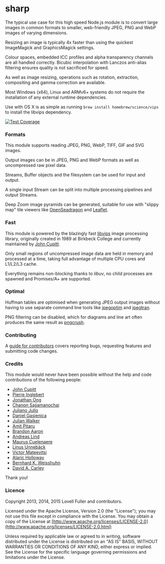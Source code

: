 # sharp

The typical use case for this high speed Node.js module
is to convert large images in common formats to
smaller, web-friendly JPEG, PNG and WebP images of varying dimensions.

Resizing an image is typically 4x faster than using the
quickest ImageMagick and GraphicsMagick settings.

Colour spaces, embedded ICC profiles and alpha transparency channels are all handled correctly.
Bicubic interpolation with Lanczos anti-alias filtering ensures quality is not sacrificed for speed.

As well as image resizing, operations such as
rotation, extraction, compositing and gamma correction are available.

Most Windows (x64), Linux and ARMv6+ systems do not require
the installation of any external runtime dependencies.

Use with OS X is as simple as running `brew install homebrew/science/vips`
to install the libvips dependency.

[![Test Coverage](https://coveralls.io/repos/lovell/sharp/badge.png?branch=master)](https://coveralls.io/r/lovell/sharp?branch=master)

### Formats

This module supports reading JPEG, PNG, WebP, TIFF, GIF and SVG images.

Output images can be in JPEG, PNG and WebP formats as well as uncompressed raw pixel data.

Streams, Buffer objects and the filesystem can be used for input and output.

A single input Stream can be split into multiple processing pipelines and output Streams.

Deep Zoom image pyramids can be generated,
suitable for use with "slippy map" tile viewers like
[OpenSeadragon](https://github.com/openseadragon/openseadragon)
and [Leaflet](https://github.com/turban/Leaflet.Zoomify).

### Fast

This module is powered by the blazingly fast
[libvips](https://github.com/jcupitt/libvips) image processing library,
originally created in 1989 at Birkbeck College
and currently maintained by
[John Cupitt](https://github.com/jcupitt).

Only small regions of uncompressed image data
are held in memory and processed at a time,
taking full advantage of multiple CPU cores and L1/L2/L3 cache.

Everything remains non-blocking thanks to _libuv_,
no child processes are spawned and Promises/A+ are supported.

### Optimal

Huffman tables are optimised when generating JPEG output images
without having to use separate command line tools like
[jpegoptim](https://github.com/tjko/jpegoptim) and
[jpegtran](http://jpegclub.org/jpegtran/).

PNG filtering can be disabled,
which for diagrams and line art often produces the same result
as [pngcrush](http://pmt.sourceforge.net/pngcrush/).

### Contributing

A [guide for contributors](https://github.com/lovell/sharp/blob/master/CONTRIBUTING.md)
covers reporting bugs, requesting features and submitting code changes.

### Credits

This module would never have been possible without
the help and code contributions of the following people:

* [John Cupitt](https://github.com/jcupitt)
* [Pierre Inglebert](https://github.com/pierreinglebert)
* [Jonathan Ong](https://github.com/jonathanong)
* [Chanon Sajjamanochai](https://github.com/chanon)
* [Juliano Julio](https://github.com/julianojulio)
* [Daniel Gasienica](https://github.com/gasi)
* [Julian Walker](https://github.com/julianwa)
* [Amit Pitaru](https://github.com/apitaru)
* [Brandon Aaron](https://github.com/brandonaaron)
* [Andreas Lind](https://github.com/papandreou)
* [Maurus Cuelenaere](https://github.com/mcuelenaere)
* [Linus Unnebäck](https://github.com/LinusU)
* [Victor Mateevitsi](https://github.com/mvictoras)
* [Alaric Holloway](https://github.com/skedastik)
* [Bernhard K. Weisshuhn](https://github.com/bkw)
* [David A. Carley](https://github.com/dacarley)

Thank you!

### Licence

Copyright 2013, 2014, 2015 Lovell Fuller and contributors.

Licensed under the Apache License, Version 2.0 (the "License");
you may not use this file except in compliance with the License.
You may obtain a copy of the License at
[http://www.apache.org/licenses/LICENSE-2.0](http://www.apache.org/licenses/LICENSE-2.0.html)

Unless required by applicable law or agreed to in writing, software
distributed under the License is distributed on an "AS IS" BASIS,
WITHOUT WARRANTIES OR CONDITIONS OF ANY KIND, either express or implied.
See the License for the specific language governing permissions and
limitations under the License.
